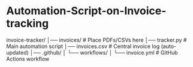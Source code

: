 # Automation-Script-on-Invoice-tracking

invoice-tracker/
│── invoices/                # Place PDFs/CSVs here
│── tracker.py               # Main automation script
│── invoices.csv             # Central invoice log (auto-updated)
│── .github/
│    └── workflows/
│         └── invoice.yml    # GitHub Actions workflow
